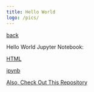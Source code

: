 ```yaml
---
title: Hello World 
logo: /pics/
---
```

[back](./)

Hello World Jupyter Notebook:  

[HTML](/HelloWorld/HelloWorld.html)  

[ipynb](/HelloWorld/HelloWorld.ipynb)



[Also, Check Out This Repository](https://github.com/lindsey-calvert/sample)

